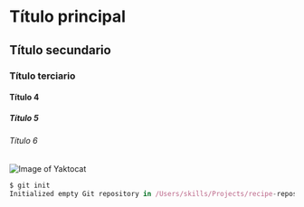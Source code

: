 # Título principal
## Título secundario
### Título terciario
#### Título 4
##### Título 5
###### Título 6

![Image of Yaktocat](https://octodex.github.com/images/yaktocat.png)

``` javascript
$ git init
Initialized empty Git repository in /Users/skills/Projects/recipe-repository/.git/
```
